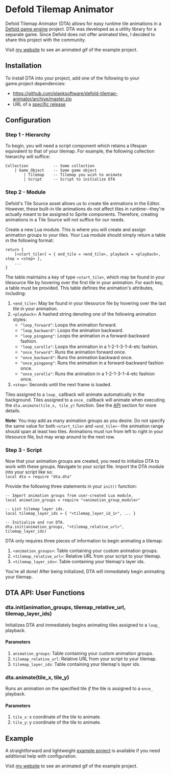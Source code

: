 # Defold Tilemap Animator
Defold Tilemap Animator (DTA) allows for easy runtime tile animations in a [Defold game engine](https://defold.com) project. DTA was developed as a utility library for a separate game. Since Defold does not offer animated tiles, I decided to share this project with the community.

Visit [my website](https://planksoftware.github.io/html/software.html) to see an animated gif of the example project.

## Installation
To install DTA into your project, add one of the following to your game.project dependencies:
  - https://github.com/planksoftware/defold-tilemap-animator/archive/master.zip
  - URL of a [specific release](https://github.com/planksoftware/defold-tilemap-animator/releases)

## Configuration

### Step 1 - Hierarchy
To begin, you will need a script component which retains a lifespan equivalent to that of your tilemap. For example, the following collection hierarchy will suffice:

```
Collection           -- Some collection
    | Game_Object    -- Some game object
        | Tilemap    -- Tilemap you wish to animate
        | Script     -- Script to initialize DTA
```

### Step 2 - Module
Defold's Tile Source asset allows us to create tile animations in the Editor. However, these built-in tile animations do not affect tiles in runtime--they're actually meant to be assigned to Sprite components. Therefore, creating animations in a Tile Source will not suffice for our needs.

Create a new Lua module. This is where you will create and assign animation groups to your tiles. Your Lua module should simply return a table in the following format:

```
return {
    [<start_tile>] = { end_tile = <end_tile>, playback = <playback>, step = <step> },
    ...
}
```

The table maintains a key of type `<start_tile>`, which may be found in your tilesource file by hovering over the first tile in your animation. For each key, a table must be provided. This table defines the animation's attributes, including:
1. `<end_tile>`: May be found in your tilesource file by hovering over the last tile in your animation.
2. `<playback>`: A hashed string denoting one of the following animation styles:
    - `"loop_forward"`: Loops the animation forward.
    - `"loop_backward"`: Loops the animation backward.
    - `"loop_pingpong"`: Loops the animation in a forward-backward fashion.
    - `"loop_corolla"`: Loops the animation in a 1-2-1-3-1-4-etc fashion.
    - `"once_forward"`: Runs the animation forward once.
    - `"once_backward"`: Runs the animation backward once.
    - `"once_pingpong"`: Runs the animation in a forward-backward fashion once.
    - `"once_corolla"`: Runs the animation in a 1-2-1-3-1-4-etc fashion once.
3. `<step>`: Seconds until the next frame is loaded.

Tiles assigned to a `loop_` callback will animate automatically in the background. Tiles assigned to a `once_` callback will animate when executing the `dta.animate(tile_x, tile_y)` function. See the [API](#dta-api-user-functions) section for more details.

**Note**: You may add as many animation groups as you desire. Do not specify the same value for both `<start_tile>` and `<end_tile>`--the animation range should span at least two tiles. Animations must run from left to right in your tilesource file, but may wrap around to the next row.

### Step 3 - Script
Now that your animation groups are created, you need to initialize DTA to work with these groups. Navigate to your script file. Import the DTA module into your script like so:  
`local dta = require "dta.dta"`

Provide the following three statements in your `init()` function:

```
-- Import animation groups from user-created Lua module.
local animation_groups = require "<animation_group_module>"

-- List tilemap layer ids.
local tilemap_layer_ids = { "<tilemap_layer_id_1>", ... }

-- Initialize and run DTA.
dta.init(animation_groups, "<tilemap_relative_url>", tilemap_layer_ids)
```

DTA only requires three pieces of information to begin animating a tilemap:
1. `<animation_groups>`: Table containing your custom animation groups.
2. `<tilemap_relative_url>`: Relative URL from your script to your tilemap.
3. `<tilemap_layer_ids>`: Table containing your tilemap's layer ids.

You're all done! After being initialized, DTA will immediately begin animating your tilemap.

## DTA API: User Functions

### dta.init(animation_groups, tilemap_relative_url, tilemap_layer_ids)

Initializes DTA and immediately begins animating tiles assigned to a `loop_` playback.

#### Parameters
1. `animation_groups`: Table containing your custom animation groups.
2. `tilemap_relative_url`: Relative URL from your script to your tilemap.
3. `tilemap_layer_ids`: Table containing your tilemap's layer ids.

### dta.animate(tile_x, tile_y)

Runs an animation on the specified tile *if* the tile is assigned to a `once_` playback.

#### Parameters
1. `tile_x`: x coordinate of the tile to animate.
2. `tile_y`: y coordinate of the tile to animate.

## Example

A straightforward and lightweight [example project](https://github.com/planksoftware/defold-tilemap-animator/tree/master/example) is available if you need additional help with configuration.

Visit [my website](https://planksoftware.github.io/html/software.html) to see an animated gif of the example project.
